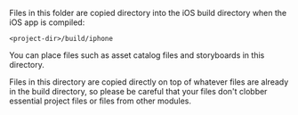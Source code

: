 Files in this folder are copied directory into the iOS build directory
when the iOS app is compiled:

    <project-dir>/build/iphone

You can place files such as asset catalog files and storyboards in this
directory.

Files in this directory are copied directly on top of whatever files are already
in the build directory, so please be careful that your files don't clobber
essential project files or files from other modules.
